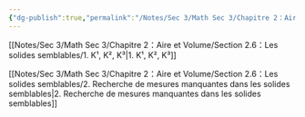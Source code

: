 ```yaml
---
{"dg-publish":true,"permalink":"/Notes/Sec 3/Math Sec 3/Chapitre 2：Aire et Volume/Section 2.6：Les solides semblables/"}
---
```



[[Notes/Sec 3/Math Sec 3/Chapitre 2：Aire et Volume/Section 2.6：Les solides semblables/1. K¹, K², K³\|1. K¹, K², K³]]

[[Notes/Sec 3/Math Sec 3/Chapitre 2：Aire et Volume/Section 2.6：Les solides semblables/2. Recherche de mesures manquantes dans les solides semblables\|2. Recherche de mesures manquantes dans les solides semblables]]